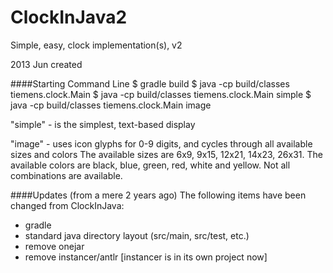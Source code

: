 ClockInJava2
============

Simple, easy, clock implementation(s), v2

2013 Jun created

####Starting Command Line
$ gradle build
$ java -cp build/classes tiemens.clock.Main
$ java -cp build/classes tiemens.clock.Main simple
$ java -cp build/classes tiemens.clock.Main image

"simple" - is the simplest, text-based display

"image" - uses icon glyphs for 0-9 digits, and cycles through all available sizes and colors
   The available sizes are 6x9, 9x15, 12x21, 14x23, 26x31.
   The available colors are black, blue, green, red, white and yellow.
   Not all combinations are available.


####Updates (from a mere 2 years ago)
The following items have been changed from ClockInJava:
 * gradle
 * standard java directory layout (src/main, src/test, etc.)
 * remove onejar
 * remove instancer/antlr [instancer is in its own project now]



